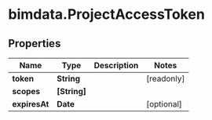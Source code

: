 # bimdata.ProjectAccessToken

## Properties

Name | Type | Description | Notes
------------ | ------------- | ------------- | -------------
**token** | **String** |  | [readonly] 
**scopes** | **[String]** |  | 
**expiresAt** | **Date** |  | [optional] 


